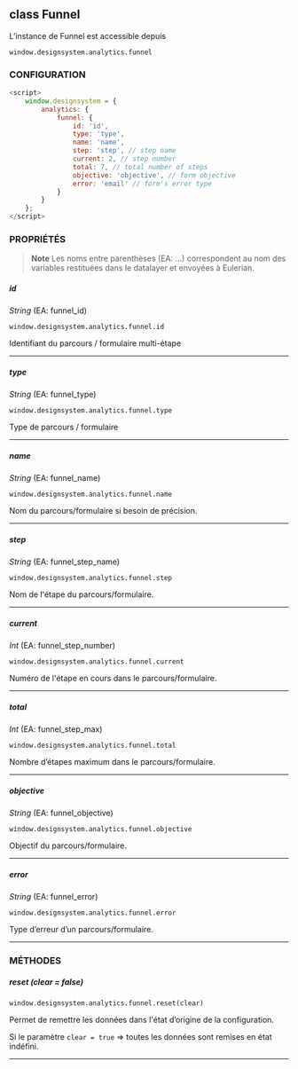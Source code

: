 ## class Funnel

L’instance de Funnel est accessible depuis

`window.designsystem.analytics.funnel`

### CONFIGURATION

```javascript
<script>
    window.designsystem = {
        analytics: {
            funnel: {
                id: 'id',
                type: 'type',
                name: 'name',
                step: 'step', // step name
                current: 2, // step number
                total: 7, // total number of steps
                objective: 'objective', // form objective
                error: 'email' // form's error type
            }
        }
    };
</script>
```

### PROPRIÉTÉS

> **Note**
> Les noms entre parenthèses (EA: …) correspondent au nom des variables restituées dans le datalayer et envoyées à Eulerian.


##### id

_String_ (EA: funnel\_id)

`window.designsystem.analytics.funnel.id`

Identifiant du parcours / formulaire multi-étape

* * *

##### type

_String_ (EA: funnel\_type)

`window.designsystem.analytics.funnel.type`

Type de parcours / formulaire

* * *

##### name

_String_ (EA: funnel\_name)

`window.designsystem.analytics.funnel.name`

Nom du parcours/formulaire si besoin de précision.

* * *

##### step

_String_ (EA: funnel\_step\_name)

`window.designsystem.analytics.funnel.step`

Nom de l'étape du parcours/formulaire.

* * *

##### current

_Int_ (EA: funnel\_step\_number)

`window.designsystem.analytics.funnel.current`

Numéro de l'étape en cours dans le parcours/formulaire.

* * *

##### total

_Int_ (EA: funnel\_step\_max)

`window.designsystem.analytics.funnel.total`

Nombre d’étapes maximum dans le parcours/formulaire.

* * *

##### objective

_String_ (EA: funnel\_objective)

`window.designsystem.analytics.funnel.objective`

Objectif du parcours/formulaire.

* * *

##### error

_String_ (EA: funnel\_error)

`window.designsystem.analytics.funnel.error`

Type d’erreur d’un parcours/formulaire.

* * *

### MÉTHODES

##### reset (clear = false)

`window.designsystem.analytics.funnel.reset(clear)`

Permet de remettre les données dans l'état d’origine de la configuration.

Si le paramètre `clear = true` => toutes les données sont remises en état indéfini.

* * *
